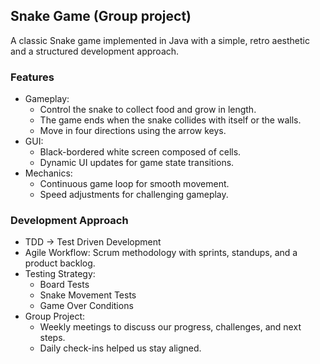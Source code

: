 ## Snake Game (Group project)

A classic Snake game implemented in Java with a simple, retro aesthetic and a structured development approach.

### Features
  - Gameplay:
    - Control the snake to collect food and grow in length.
    - The game ends when the snake collides with itself or the walls.
    - Move in four directions using the arrow keys.
  - GUI:
    - Black-bordered white screen composed of cells.
    - Dynamic UI updates for game state transitions.
  - Mechanics:
    - Continuous game loop for smooth movement.
    - Speed adjustments for challenging gameplay.
   
### Development Approach
  - TDD -> Test Driven Development
  - Agile Workflow:  Scrum methodology with sprints, standups, and a product backlog.
  - Testing Strategy:
      - Board Tests
      - Snake Movement Tests
      - Game Over Conditions
  - Group Project:
      -  Weekly meetings to discuss our progress, challenges, and next steps.
      -  Daily check-ins helped us stay aligned.

